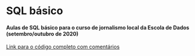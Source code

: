 SQL básico
==========

#### Aulas de SQL básico para o curso de jornalismo local da Escola de Dados (setembro/outubro de 2020)

[Link para o código completo com comentários](https://github.com/anacarolinamoreno/2020_escoladedados/blob/master/2020-SQL-basico.sql)
